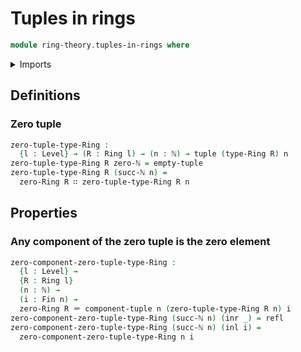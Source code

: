 # Tuples in rings

```agda
module ring-theory.tuples-in-rings where
```

<details><summary>Imports</summary>

```agda
open import elementary-number-theory.natural-numbers

open import foundation.identity-types
open import foundation.universe-levels

open import foundation-core.coproduct-types

open import lists.tuples

open import ring-theory.rings

open import univalent-combinatorics.standard-finite-types
```

</details>

## Definitions

### Zero tuple

```agda
zero-tuple-type-Ring :
  {l : Level} → (R : Ring l) → (n : ℕ) → tuple (type-Ring R) n
zero-tuple-type-Ring R zero-ℕ = empty-tuple
zero-tuple-type-Ring R (succ-ℕ n) =
  zero-Ring R ∷ zero-tuple-type-Ring R n
```

## Properties

### Any component of the zero tuple is the zero element

```agda
zero-component-zero-tuple-type-Ring :
  {l : Level} →
  {R : Ring l}
  (n : ℕ) →
  (i : Fin n) →
  zero-Ring R ＝ component-tuple n (zero-tuple-type-Ring R n) i
zero-component-zero-tuple-type-Ring (succ-ℕ n) (inr _) = refl
zero-component-zero-tuple-type-Ring (succ-ℕ n) (inl i) =
  zero-component-zero-tuple-type-Ring n i
```
